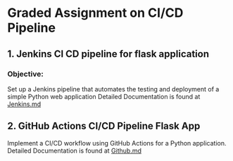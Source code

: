 # Graded Assignment on CI/CD Pipeline


## 1. Jenkins CI CD pipeline for flask application

### Objective:
Set up a Jenkins pipeline that automates the testing and deployment of a simple Python web application
Detailed Documentation is found at [Jenkins.md](Jenkins/Jenkins.md)

## 2. GitHub Actions CI/CD Pipeline Flask App
Implement a CI/CD workflow using GitHub Actions for a Python application.
Detailed Documentation is found at [Github.md](Github/Github.md)